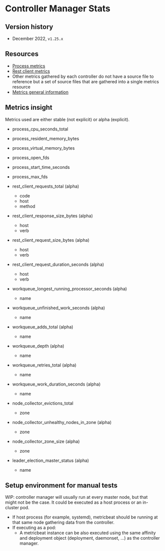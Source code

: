 # Controller Manager Stats

## Version history

- December 2022, `v1.25.x`

## Resources

- [Process metrics](https://github.com/kubernetes/kubernetes/blob/master/vendor/github.com/prometheus/client_golang/prometheus/process_collector.go)
- [Rest client metrics](https://github.com/kubernetes/component-base/blob/master/metrics/prometheus/restclient/metrics.go)
- Other metrics gathered by each controller do not have a source file to reference but a set of source files that are gathered into a single metrics resource
- [Metrics general information](https://kubernetes.io/docs/reference/instrumentation/metrics/)



## Metrics insight

Metrics used are either stable (not explicit) or alpha (explicit).

- process_cpu_seconds_total
- process_resident_memory_bytes
- process_virtual_memory_bytes
- process_open_fds
- process_start_time_seconds
- process_max_fds


- rest_client_requests_total (alpha)
  - code
  - host
  - method
- rest_client_response_size_bytes (alpha)
  - host
  - verb
- rest_client_request_size_bytes (alpha)
  - host
  - verb
- rest_client_request_duration_seconds (alpha)
  - host
  - verb


- workqueue_longest_running_processor_seconds (alpha)
  - name
- workqueue_unfinished_work_seconds (alpha)
  - name
- workqueue_adds_total (alpha)
  - name
- workqueue_depth (alpha)
  - name
- workqueue_retries_total (alpha)
  - name
- workqueue_work_duration_seconds (alpha)
  - name


- node_collector_evictions_total
  - zone
- node_collector_unhealthy_nodes_in_zone (alpha)
  - zone
- node_collector_zone_size (alpha)
  - zone


- leader_election_master_status (alpha)
  - name

## Setup environment for manual tests

WIP: controller manager will usually run at every master node, but that might not be the case. It could be executed as a host process or an in-cluster pod.

- If host process (for example, systemd), metricbeat should be running at that same node gathering data from the controller.
- If executing as a pod:
    - A metricbeat instance can be also executed using the same affinity and deployment object (deployment, daemonset, ...) as the controller manager.












